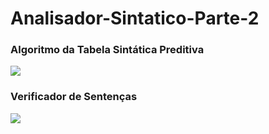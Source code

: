 # Analisador-Sintatico-Parte-2

### Algoritmo da Tabela Sintática Preditiva
<img src=https://i.imgur.com/49vfGwd.png/>

### Verificador de Sentenças
<img src=https://i.imgur.com/85wHWco.png/>
